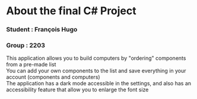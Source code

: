 # About the final C\# Project

### Student : François Hugo
### Group : 2203

This application allows you to build computers by "ordering" components from a pre-made list  
You can add your own components to the list and save everything in your account (components and computers)  
The application has a dark mode accessible in the settings, and also has an accessibility feature that allow you to enlarge the font size
